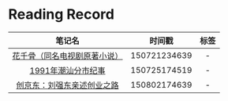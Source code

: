 # Reading Record

|笔记名|时间戳|标签|
|:--:|:--:|:--:|
|[花千骨（同名电视剧原著小说）](http://www.duokan.com/book/90989)|150721234639|-|
|[1991年潮汕分市纪事](http://book.douban.com/subject/19934449/)|150725174519|-|
|[创京东：刘强东亲述创业之路](http://book.douban.com/subject/26400900/)|150802174639|-|
